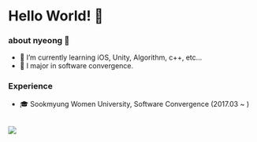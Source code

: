 # Hello World! 👾

### about nyeong 🐯
- 🌱 I’m currently learning iOS, Unity, Algorithm, c++, etc...
- 🏫 I major in software convergence.

### Experience
- 🎓 Sookmyung Women University, Software Convergence (2017.03 ~ )

<br>

<img align='center' src="http://mazassumnida.wtf/api/v2/generate_badge?boj=donna1030">
